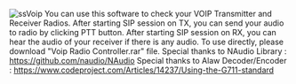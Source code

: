 ![ssVoip](https://github.com/mucoboy/VOIP-Radio-Controller/assets/92869154/60f5f7ab-0727-4526-aa2f-72bcd3addb39)
You can use this software to check your VOIP Transmitter and Receiver Radios. 
After starting SIP session on TX, you can send your audio to radio by clicking PTT button.
After starting SIP session on RX, you can hear the audio of your receiver if there is any audio.
To use directly, please download "Voip Radio Controller.rar" file.
Special thanks to NAudio Library : https://github.com/naudio/NAudio
Special thanks to Alaw Decoder/Encoder : https://www.codeproject.com/Articles/14237/Using-the-G711-standard
